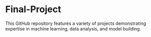 # Final-Project
This GitHub repository features a variety of projects demonstrating expertise in machine learning, data analysis, and model building.
